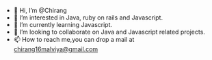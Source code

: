 - 👋 Hi, I’m @Chirang
- 👀 I’m interested in Java, ruby on rails and Javascript.
- 🌱 I’m currently learning Javascript.
- 💞️ I’m looking to collaborate on Java and Javascript related projects.
- 📫 How to reach me,you can drop a mail at chirang16malviya@gmail.com

<!---
Chirang/Chirang is a ✨ special ✨ repository because its `README.md` (this file) appears on your GitHub profile.
You can click the Preview link to take a look at your changes.
--->
